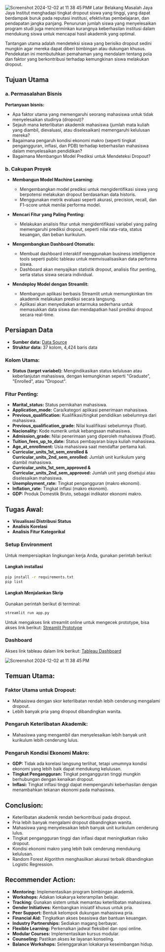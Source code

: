 ![Screenshot 2024-12-02 at 11 38 45 PM](https://github.com/user-attachments/assets/187182b7-7f19-465a-a3a1-8bb2bd5323f7)# Latar Belakang Masalah
Jaya Jaya Institut menghadapi tingkat dropout siswa yang tinggi, yang dapat berdampak buruk pada reputasi institusi, efektivitas pembelajaran, dan pendapatan jangka panjang. Penurunan jumlah siswa yang menyelesaikan program studi juga mencerminkan kurangnya keberhasilan institusi dalam mendukung siswa untuk mencapai hasil akademik yang optimal.

Tantangan utama adalah mendeteksi siswa yang berisiko dropout sedini mungkin agar mereka dapat diberi bimbingan atau dukungan khusus. Pendekatan ini membutuhkan pemahaman yang mendalam tentang pola dan faktor yang berkontribusi terhadap kemungkinan siswa melakukan dropout.

## Tujuan Utama

### a. Permasalahan Bisnis
**Pertanyaan bisnis:**
- Apa faktor utama yang memengaruhi seorang mahasiswa untuk tidak menyelesaikan studinya (dropout)?
- Sejauh mana keterlibatan akademik mahasiswa (jumlah mata kuliah yang diambil, dievaluasi, atau diselesaikan) memengaruhi kelulusan mereka?
- Bagaimana pengaruh kondisi ekonomi makro (seperti tingkat pengangguran, inflasi, dan PDB) terhadap keberhasilan mahasiswa dalam menyelesaikan pendidikan?
- Bagaimana Membangun Model Prediksi untuk Mendeteksi Dropout?

### b. Cakupan Proyek
- **Membangun Model Machine Learning:**
    - Mengembangkan model prediksi untuk mengidentifikasi siswa yang berpotensi melakukan dropout berdasarkan data historis.
    - Menggunakan metrik evaluasi seperti akurasi, precision, recall, dan F1-score untuk menilai performa model.
    
- **Mencari Fitur yang Paling Penting:**
    - Melakukan analisis fitur untuk mengidentifikasi variabel yang paling memengaruhi prediksi dropout, seperti nilai rata-rata, status keuangan, dan beban kurikulum.
    
- **Mengembangkan Dashboard Otomatis:**
    - Membuat dashboard interaktif menggunakan business intelligence tools seperti public tableau untuk memvisualisasikan data performa siswa.
    - Dashboard akan menyajikan statistik dropout, analisis fitur penting, serta status siswa secara individual.
    
- **Mendeploy Model dengan Streamlit:**
    - Membangun aplikasi berbasis Streamlit untuk memungkinkan tim akademik melakukan prediksi secara langsung.
    - Aplikasi akan menyediakan antarmuka sederhana untuk memasukkan data siswa dan mendapatkan hasil prediksi dropout secara real-time.

## Persiapan Data
- **Sumber data:** [Data Source](https://github.com/dicodingacademy/dicoding_dataset/blob/main/students_performance/data.csv)
- **Struktur data:** 37 kolom, 4,424 baris data

### Kolom Utama:
- **Status (target variabel):** Mengindikasikan status kelulusan atau keberlanjutan mahasiswa, dengan kemungkinan seperti "Graduate", "Enrolled", atau "Dropout".

### Fitur Penting:
- **Marital_status:** Status pernikahan mahasiswa.
- **Application_mode:** Cara/kategori aplikasi penerimaan mahasiswa.
- **Previous_qualification:** Kualifikasi/tingkat pendidikan sebelumnya dari mahasiswa.
- **Previous_qualification_grade:** Nilai kualifikasi sebelumnya (float).
- **Nacionality:** Kode numerik untuk kebangsaan mahasiswa.
- **Admission_grade:** Nilai penerimaan yang diperoleh mahasiswa (float).
- **Tuition_fees_up_to_date:** Status pembayaran biaya kuliah mahasiswa.
- **Age_at_enrollment:** Usia mahasiswa saat mendaftar pertama kali.
- **Curricular_units_1st_sem_enrolled & Curricular_units_2nd_sem_enrolled:** Jumlah unit kurikulum yang diambil mahasiswa.
- **Curricular_units_1st_sem_approved & Curricular_units_2nd_sem_approved:** Jumlah unit yang disetujui atau diselesaikan mahasiswa.
- **Unemployment_rate:** Tingkat pengangguran (makro ekonomi).
- **Inflation_rate:** Tingkat inflasi (makro ekonomi).
- **GDP:** Produk Domestik Bruto, sebagai indikator ekonomi makro.

## Tugas Awal:
- **Visualisasi Distribusi Status**
- **Analisis Korelasi**
- **Analisis Fitur Kategorikal**

### Setup Environment
Untuk mempersiapkan lingkungan kerja Anda, gunakan perintah berikut:

#### Langkah installasi
```bash
pip install -r requirements.txt
pip list
```

#### Langkah Menjalankan Skrip
Gunakan perintah berikut di terminal:
```bash
streamlit run app.py
```

Untuk mengakses link streamlit online untuk mengecek prototype, bisa akses link berikut: [Streamlit Prototype](https://wendistudentanalysis.streamlit.app/)

### Dashboard
Akses link tableau dalam link berikut: [Tableau Dashboard](https://public.tableau.com/views/StudentPerformanceAnalysis_17331387560340/Dashboard1?:language=en-US&:sid=&:redirect=auth&:display_count=n&:origin=viz_share_link)

![Screenshot 2024-12-02 at 11 38 45 PM](https://github.com/user-attachments/assets/c23e59c3-9a9a-400a-a8ef-c0e4b307a1db)


## Temuan Utama:
### Faktor Utama untuk Dropout:
- Mahasiswa dengan skor keterlibatan rendah lebih cenderung mengalami dropout.
- Lebih banyak pria yang dropout dibandingkan wanita.

### Pengaruh Keterlibatan Akademik:
- Mahasiswa yang mengambil dan menyelesaikan lebih banyak unit kurikulum lebih cenderung lulus.

### Pengaruh Kondisi Ekonomi Makro:
- **GDP:** Tidak ada korelasi langsung terlihat, tetapi umumnya kondisi ekonomi yang lebih baik dapat mendukung kelulusan.
- **Tingkat Pengangguran:** Tingkat pengangguran tinggi mungkin berhubungan dengan kenaikan dropout.
- **Inflasi:** Tingkat inflasi tinggi dapat mempengaruhi keberhasilan dengan menambahkan tekanan ekonomi pada mahasiswa.

## Conclusion:
- Keterlibatan akademik rendah berkontribusi pada dropout.
- Pria lebih banyak mengalami dropout dibandingkan wanita.
- Mahasiswa yang menyelesaikan lebih banyak unit kurikulum cenderung lulus.
- Tingkat pengangguran tinggi dan inflasi dapat meningkatkan risiko dropout.
- Kondisi ekonomi makro yang lebih baik cenderung mendukung kelulusan.
- Random Forest Algorithm menghasilkan akurasi terbaik dibandingkan Logistic Regression.

## Recommender Action:
- **Mentoring:** Implementasikan program bimbingan akademik.
- **Workshops:** Adakan lokakarya keterampilan belajar.
- **Tracking:** Gunakan sistem untuk memantau keterlibatan mahasiswa.
- **Gender Initiatives:** Kembangkan inisiatif khusus untuk pria.
- **Peer Support:** Bentuk kelompok dukungan mahasiswa pria.
- **Financial Aid:** Tingkatkan akses beasiswa dan bantuan keuangan.
- **Industry Partnerships:** Sediakan magang berbayar.
- **Flexible Learning:** Perkenalkan jadwal fleksibel dan opsi online.
- **Modular Courses:** Implementasikan kursus modular.
- **Counseling:** Pastikan akses ke layanan konseling.
- **Balance Workshops:** Selenggarakan lokakarya keseimbangan hidup.
